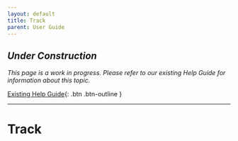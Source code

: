 ```yaml
---
layout: default
title: Track
parent: User Guide
---
```


## *Under Construction*

*This page is a work in progress. Please refer to our existing Help Guide for information about this topic.*

[Existing Help Guide](https://help.pozi.com/search?query=track){: .btn .btn-outline }

---

# Track
